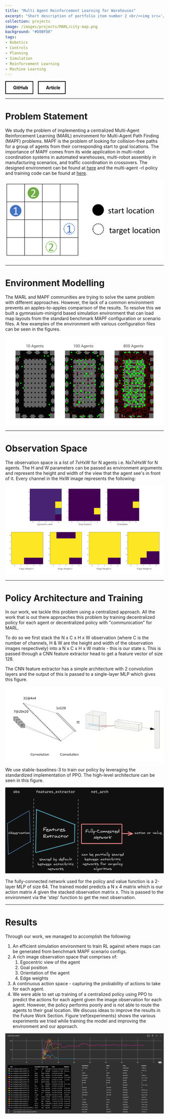 ```yaml
---
title: "Multi Agent Reinforcement Learning for Warehouses"
excerpt: "Short description of portfolio item number 2 <br/><img src='/images/500x300.png'>"
collection: projects
image: /images/projects/MARL/city-map.png
background: "#D8BFD8"
tags: 
- Robotics
- Controls 
- Planning
- Simulation
- Reinforcement Learning
- Machine Learning
---
```


<style>
    .image-container {
      text-align: center;
    }
    .responsive-image {
      height: auto; /* Maintain aspect ratio */
    }
    .button-container {
    width: 100%;
    display: flex;
    justify-content: left;
    }

    .button-group {
        display: flex;
        gap: 15px; /* Space between buttons */
        align-items: center;
    }

    .icon-button {
        display: flex;
        align-items: center;
        justify-content: center;
        padding: 10px 15px;
        border: 2px solid black;
        background-color: white;
        color: black;
        font-weight: bold;
        cursor: pointer;
        transition: all 0.3s ease;
        text-decoration: none !important;
    }

    .icon-button i {
        margin-right: 8px;
        font-size: 20px;
    }

    .icon-button:hover {
        background-color: black;
        color: white;
    }
</style>


<div class="button-container">
    <div class="button-group">
        <a href="https://github.com/FarStryke21/16831-Project" class="icon-button github-button">
            <i class="fab fa-github"></i>
            <span>GitHub</span>
        </a>
        <a href="/files/16_831_project.pdf" class="icon-button github-button">
            <i class="fas fa-file-alt"></i>
            <span>Article</span>
        </a>
    </div>
</div>

-----------
# Problem Statement
We study the problem of implementing a centralized Multi-Agent Reinforcement Learning (MARL) environment for Multi-Agent Path Finding (MAPF) problems. MAPF is the problem of looking for collision-free paths for a group of agents from their corresponding start to goal locations. The importance of MAPF comes from its wide application in multi-robot coordination systems in automated warehouses, multi-robot assembly in manufacturing scenarios, and traffic coordination in crossovers. The designed environment can be found at [here](https://github.com/VineetTambe/gym-multigrid/tree/CNN) and the multi-agent -rl policy and training code can be found at [here](https://github.com/VineetTambe/multi-agent-rl/tree/CNN).

<div class="image-container">
    <img src="/images/projects/MARL/MAPF.png" alt="Centered Image" class="responsive-image" style="width: 1fr">
</div>

-------------
# Environment Modelling

The MARL and MAPF communities are trying to solve the same problem with different approaches. However, the lack of a common environment prevents an apples-to-apples comparison of the results. To resolve this we built a gymnasium-minigrid based simulation environment that can load map layouts from the standard benchmark MAPF configuration or scenario files. A few examples of the environment with various configuration files can be seen in the figures.

<div class="image-container">
    <img src="/images/projects/MARL/warehouse-environment.png" alt="Centered Image" class="responsive-image" style="width: 1fr">
</div>

---------------
# Observation Space
The observation space is a list of 7xHxW for N agents i.e. Nx7xHxW for N agents.
The H and W parameters can be passed as environment arguments and represent the height and width of the view that the agent see's in front of it.
Every channel in the HxW image represents the following:

<div class="image-container">
    <img src="/images/projects/MARL/observation-space.png" alt="Centered Image" class="responsive-image" style="width: 1fr">
</div>

-----------------------
# Policy Architecture and Training

In our work, we tackle this problem using a centralized approach. All the work that is out there approaches this problem by training decentralized policy for each agent or decentralized policy with "communication" for MARL.

To do so we first stack the N x C x H x W observation (where C is the number of channels, H & W are the height and width of the observation images respectively) into a  N x C x H x W matrix - this is our state s. This is passed through a CNN feature extractor head to get a feature vector of size 128.

The CNN feature extractor has a simple architecture with 2 convolution layers and the output of this is passed to a single-layer MLP which gives this figure.

<div class="image-container">
    <img src="/images/projects/MARL/feature-extractor-arch.png" alt="Centered Image" class="responsive-image" style="width: 1fr">
</div>

We use stable-baselines-3 to train our policy by leveraging the standardized implementation of PPO. The high-level architecture can be seen in this figure. 

<div class="image-container">
    <img src="/images/projects/MARL/net_arch.png" alt="Centered Image" class="responsive-image" style="width: 1fr">
</div>

The fully-connected network used for the policy and value function is a 2-layer MLP of size 64. The trained model predicts a N x 4 matrix which is our action matrix $A$ given the stacked observation matrix $s$. This is passed to the environment via the 'step' function to get the next observation.

------------------
# Results

Through our work, we managed to accomplish the following:

1. An efficient simulation environment to train RL against where maps can be generated from benchmark MAPF scenario configs.
2. A rich image observation space that comprises of:
    1. Egocentric view of the agent
    2. Goal position
    3. Orientation of the agent
    4. Edge weights
3. A continuous action space - capturing the probability of actions to take for each agent.
4. We were able to set up training of a centralized policy using PPO to predict the actions for each agent given the image observation for each agent. However, the policy performs poorly and is not able to route the agents to their goal location. We discuss ideas to improve the results in the Future Work Section. Figure \ref{experiments} shows the various experiments we tried while training the model and improving the environment and our approach.

<div class="image-container">
    <img src="/images/projects/MARL/experiments.png" alt="Centered Image" class="responsive-image" style="width: 1fr">
</div>
